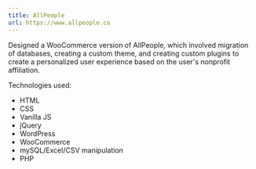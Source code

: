 ```yaml
---
title: AllPeople
url: https://www.allpeople.co
---
```


Designed a WooCommerce version of AllPeople, which involved migration of databases, creating a custom theme, and creating custom plugins to create a personalized user experience based on the user's nonprofit affiliation.

Technologies used:
- HTML
- CSS
- Vanilla JS
- jQuery
- WordPress
- WooCommerce
- mySQL/Excel/CSV manipulation
- PHP